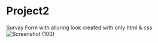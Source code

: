 # Project2
Survay Form with alluring look created with only html & css 
![Screenshot (100)](https://user-images.githubusercontent.com/83290371/129478105-d0113b49-8195-4435-9a39-08d180ec9b94.png)
